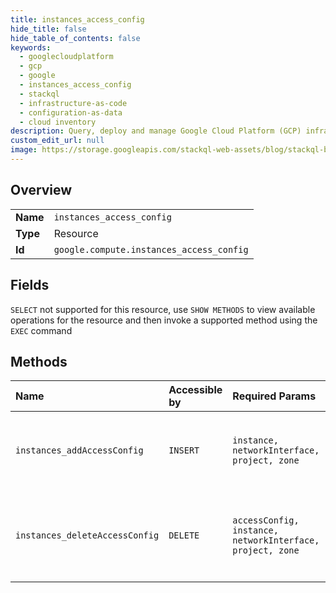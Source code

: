 ```yaml
---
title: instances_access_config
hide_title: false
hide_table_of_contents: false
keywords:
  - googlecloudplatform
  - gcp
  - google
  - instances_access_config
  - stackql
  - infrastructure-as-code
  - configuration-as-data
  - cloud inventory
description: Query, deploy and manage Google Cloud Platform (GCP) infrastructure and resources using SQL
custom_edit_url: null
image: https://storage.googleapis.com/stackql-web-assets/blog/stackql-blog-post-featured-image.png
---
```

  
    

## Overview
<table><tbody>
<tr><td><b>Name</b></td><td><code>instances_access_config</code></td></tr>
<tr><td><b>Type</b></td><td>Resource</td></tr>
<tr><td><b>Id</b></td><td><code>google.compute.instances_access_config</code></td></tr>
</tbody></table>

## Fields
`SELECT` not supported for this resource, use `SHOW METHODS` to view available operations for the resource and then invoke a supported method using the `EXEC` command  
## Methods
| Name | Accessible by | Required Params | Description |
|:-----|:--------------|:----------------|:------------|
| `instances_addAccessConfig` | `INSERT` | `instance, networkInterface, project, zone` | Adds an access config to an instance's network interface. |
| `instances_deleteAccessConfig` | `DELETE` | `accessConfig, instance, networkInterface, project, zone` | Deletes an access config from an instance's network interface. |
